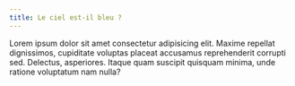 ```yaml
---
title: Le ciel est-il bleu ?
---
```


Lorem ipsum dolor sit amet consectetur adipisicing elit. Maxime          repellat dignissimos, cupiditate voluptas placeat accusamus          reprehenderit corrupti sed. Delectus, asperiores. Itaque quam suscipit          quisquam minima, unde ratione voluptatum nam nulla?
